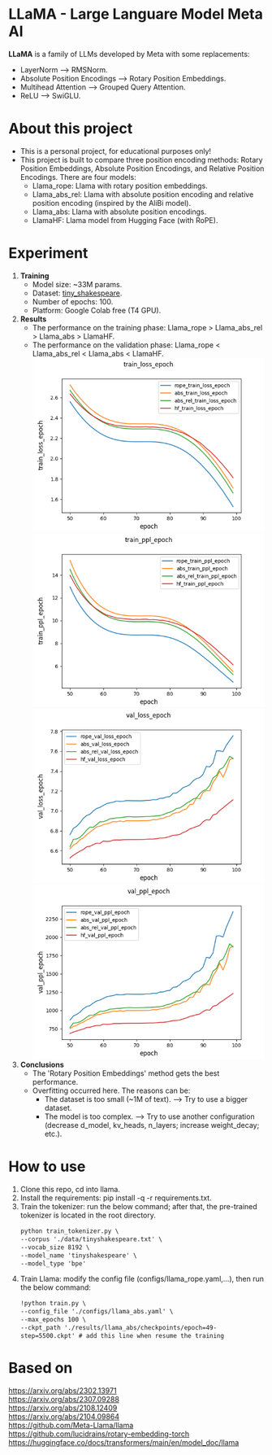 # LLaMA - Large Languare Model Meta AI
**LLaMA** is a family of LLMs developed by Meta with some replacements:
- LayerNorm ⟶ RMSNorm.
- Absolute Position Encodings ⟶ Rotary Position Embeddings.
- Multihead Attention ⟶ Grouped Query Attention.
- ReLU ⟶ SwiGLU.
# About this project
- This is a personal project, for educational purposes only!
- This project is built to compare three position encoding methods: Rotary Position Embeddings, Absolute Position Encodings, and Relative Position Encodings. There are four models:
   - Llama_rope: Llama with rotary position embeddings.
   - Llama_abs_rel: Llama with absolute position encoding and relative position encoding (inspired by the AliBi model).
   - Llama_abs: Llama with absolute position encodings.
   - LlamaHF: Llama model from Hugging Face (with RoPE).
# Experiment
1. **Training**
   - Model size: ~33M params.
   - Dataset: [tiny_shakespeare](data/tinyshakespeare.txt).
   - Number of epochs: 100.
   - Platform: Google Colab free (T4 GPU).
2. **Results**
   - The performance on the training phase: Llama_rope > Llama_abs_rel > Llama_abs > LlamaHF.
   - The performance on the validation phase: Llama_rope < Llama_abs_rel < Llama_abs < LlamaHF.
   ![image](results/epoch_100/train_loss_epoch.png) \
   ![image](results/epoch_100/train_ppl_epoch.png) \
   ![image](results/epoch_100/val_loss_epoch.png) \
   ![image](results/epoch_100/val_ppl_epoch.png)
3. **Conclusions**
   - The 'Rotary Position Embeddings' method gets the best performance.
   - Overfitting occurred here. The reasons can be:
     - The dataset is too small (~1M of text). ⟶ Try to use a bigger dataset.
     - The model is too complex. ⟶ Try to use another configuration (decrease d_model, kv_heads, n_layers; increase weight_decay; etc.).
# How to use
1. Clone this repo, cd into llama.
2. Install the requirements: pip install -q -r requirements.txt.
3. Train the tokenizer: run the below command; after that, the pre-trained tokenizer is located in the root directory.
      ```
      python train_tokenizer.py \
      --corpus './data/tinyshakespeare.txt' \
      --vocab_size 8192 \
      --model_name 'tinyshakespeare' \
      --model_type 'bpe'
      ```
4. Train Llama: modify the config file (configs/llama_rope.yaml,...), then run the below command:
      ```
      !python train.py \
      --config_file './configs/llama_abs.yaml' \
      --max_epochs 100 \
      --ckpt_path './results/llama_abs/checkpoints/epoch=49-step=5500.ckpt' # add this line when resume the training
      ```
# Based on
https://arxiv.org/abs/2302.13971 \
https://arxiv.org/abs/2307.09288 \
https://arxiv.org/abs/2108.12409 \
https://arxiv.org/abs/2104.09864 \
https://github.com/Meta-Llama/llama \
https://github.com/lucidrains/rotary-embedding-torch \
https://huggingface.co/docs/transformers/main/en/model_doc/llama
